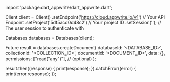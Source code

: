 import 'package:dart_appwrite/dart_appwrite.dart';

Client client = Client()
  .setEndpoint('https://cloud.appwrite.io/v1') // Your API Endpoint
  .setProject('5df5acd0d48c2') // Your project ID
  .setSession(''); // The user session to authenticate with

Databases databases = Databases(client);

Future result = databases.createDocument(
  databaseId: '<DATABASE_ID>',
  collectionId: '<COLLECTION_ID>',
  documentId: '<DOCUMENT_ID>',
  data: {},
  permissions: ["read("any")"], // (optional)
);

result.then((response) {
  print(response);
}).catchError((error) {
  print(error.response);
});
